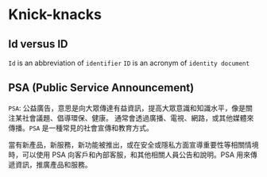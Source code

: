 # Knick-knacks

## Id versus ID

`Id` is an abbreviation of `identifier`
`ID` is an acronym of `identity document`

## PSA (Public Service Announcement)

`PSA`: 公益廣告，意思是向大眾傳達有益資訊，提高大眾意識和知識水平，像是關注某社會議題、倡導環保、健康。
通常會透過廣播、電視、網路，或其他媒體來傳播。`PSA` 是一種常見的社會宣傳和教育方式。

當有新產品，新服務，新功能被推出，或在安全或隱私方面宣導重要性等相關情境時，可以使用 PSA 向客戶和內部客服，和其他相關人員公告和說明。PSA 用來傳遞資訊，推廣產品和服務。
